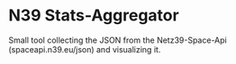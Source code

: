 # N39 Stats-Aggregator
Small tool collecting the JSON from the Netz39-Space-Api (spaceapi.n39.eu/json) and visualizing it.

